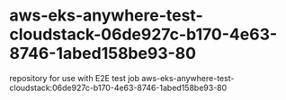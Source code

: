 # aws-eks-anywhere-test-cloudstack-06de927c-b170-4e63-8746-1abed158be93-80
repository for use with E2E test job aws-eks-anywhere-test-cloudstack:06de927c-b170-4e63-8746-1abed158be93-80
